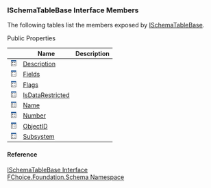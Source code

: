 ﻿### ISchemaTableBase Interface Members

The following tables list the members exposed by [ISchemaTableBase](fcSDK~FChoice.Foundation.Schema.ISchemaTableBase.md).

Public Properties

|   | Name | Description |
| --- | --- | --- |
| ![ Property](dotnetimages/Property.png) | [Description](fcSDK~FChoice.Foundation.Schema.ISchemaTableBase~Description.md) |   |
| ![ Property](dotnetimages/Property.png) | [Fields](fcSDK~FChoice.Foundation.Schema.ISchemaTableBase~Fields.md) |   |
| ![ Property](dotnetimages/Property.png) | [Flags](fcSDK~FChoice.Foundation.Schema.ISchemaTableBase~Flags.md) |   |
| ![ Property](dotnetimages/Property.png) | [IsDataRestricted](fcSDK~FChoice.Foundation.Schema.ISchemaTableBase~IsDataRestricted.md) |   |
| ![ Property](dotnetimages/Property.png) | [Name](fcSDK~FChoice.Foundation.Schema.ISchemaTableBase~Name.md) |   |
| ![ Property](dotnetimages/Property.png) | [Number](fcSDK~FChoice.Foundation.Schema.ISchemaTableBase~Number.md) |   |
| ![ Property](dotnetimages/Property.png) | [ObjectID](fcSDK~FChoice.Foundation.Schema.ISchemaTableBase~ObjectID.md) |   |
| ![ Property](dotnetimages/Property.png) | [Subsystem](fcSDK~FChoice.Foundation.Schema.ISchemaTableBase~Subsystem.md) |   |





#### Reference

[ISchemaTableBase Interface](fcSDK~FChoice.Foundation.Schema.ISchemaTableBase.md)  
[FChoice.Foundation.Schema Namespace](fcSDK~FChoice.Foundation.Schema_namespace.md)